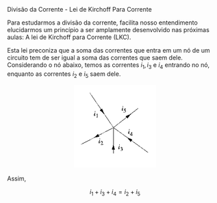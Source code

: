 <div class="cabecalho large">
Divisão da Corrente - Lei de Kirchoff Para Corrente
</div>
<div class="conteudo regular">

Para estudarmos a divisão da corrente, facilita nosso entendimento elucidarmos um princípio a ser amplamente desenvolvido nas próximas aulas: A lei de Kirchoff para Corrente (LKC).

Esta lei preconiza que a soma das correntes que entra em um nó de um circuito tem de ser igual a soma das correntes que saem dele. Considerando o nó abaixo, temos as correntes $i_{1}, i_{3} \text{ e } i_{4}$ entrando no nó, enquanto as correntes $i_{2} \text{ e } i_{5}$ saem dele.

<center>
    <img class="transparent" src="./img/entrada_saida_correntes.png">
</center>

Assim,

$$
i_{1} + i_{3} + i_{4} = i_{2} + i_{5}
$$

</div>
